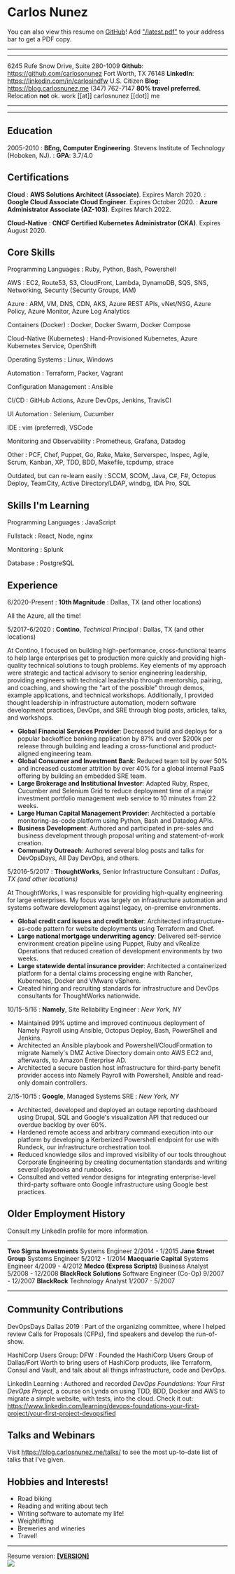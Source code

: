 Carlos Nunez
============

<div class="butterbar">
You can also view this resume on <a href="https://github.com/carlosonunez/resume">GitHub</a>!
Add <a href="latest.pdf">"/latest.pdf"</a> to your address bar to get a PDF copy.
</div>

----

---------------------------------------  ----------------------------------------------------------
6245 Rufe Snow Drive, Suite 280-1009                    **Github**: https://github.com/carlosonunez
Fort Worth, TX 76148                              **LinkedIn**: https://linkedin.com/in/carlosindfw
U.S. Citizen                                                  **Blog**: https://blog.carlosnunez.me
(347) 762-7147                                     **80% travel preferred.** Relocation **not** ok.
work [[at]] carlosnunez [[dot]] me
---------------------------------------  ----------------------------------------------------------

----

Education
---------

2005-2010
:   **BEng, Computer Engineering**. Stevens Institute of Technology (Hoboken, NJ).
:   **GPA**: 3.7/4.0

Certifications
--------------

**Cloud**
: **AWS Solutions Architect (Associate)**. Expires March 2020.
: **Google Cloud Associate Cloud Engineer**. Expires October 2020.
: **Azure Administrator Associate (AZ-103)**. Expires March 2022.

**Cloud-Native**
: **CNCF Certified Kubernetes Administrator (CKA)**. Expires August 2020.

Core Skills
-----------
Programming Languages
: Ruby, Python, Bash, Powershell

AWS
: EC2, Route53, S3, CloudFront, Lambda, DynamoDB, SQS, SNS, Networking, Security (Security Groups, IAM)

Azure
: ARM, VM, DNS, CDN, AKS, Azure REST APIs, vNet/NSG, Azure Policy, Azure Monitor, Azure Log Analytics

Containers (Docker)
: Docker, Docker Swarm, Docker Compose

Cloud-Native (Kubernetes)
: Hand-Provisioned Kubernetes, Azure Kubernetes Service, OpenShift

Operating Systems
: Linux, Windows

Automation
: Terraform, Packer, Vagrant

Configuration Management
: Ansible

CI/CD
: GitHub Actions, Azure DevOps, Jenkins, TravisCI

UI Automation
: Selenium, Cucumber

IDE
: vim (preferred), VSCode

Monitoring and Observability
: Prometheus, Grafana, Datadog

Other
: PCF, Chef, Puppet, Go, Rake, Make, Serverspec, Inspec, Agile, Scrum, Kanban,
  XP, TDD, BDD, Makefile, tcpdump, strace

Outdated, but can re-learn easily
: SCCM, SCOM, Java, C#, F#, Octopus Deploy, TeamCity, Active Directory/LDAP,
  windbg, IDA Pro, SQL

Skills I'm Learning
-------------------

Programming Languages
: JavaScript

Fullstack
: React, Node, nginx

Monitoring
: Splunk

Database
: PostgreSQL

Experience
----------

6/2020-Present
: **10th Magnitude**
: Dallas, TX (and other locations)

All the Azure, all the time!

5/2017-6/2020
: **Contino**, _Technical Principal_
: Dallas, TX (and other locations)

At Contino, I focused on building high-performance, cross-functional teams to help large enterprises
get to production more quickly and providing high-quality technical solutions to tough problems.
Key elements of my approach were strategic and tactical advisory to senior engineering leadership,
providing engineers with technical leadership through mentorship, pairing, and coaching, and
showing the "art of the possible" through demos, example applications, and technical workshops.
Additionally, I provided thought leadership in infrastructure automation, modern software
development practices, DevOps, and SRE through blog posts, articles, talks, and workshops.

* **Global Financial Services Provider**: Decreased build and deploys for a popular backoffice
banking application by 87% and over $200k per release through building and leading a
cross-functional and product-aligned engineering team.
* **Global Consumer and Investment Bank**: Reduced team toil by over 50% and increased customer
attrition by over 40% for a global internal PaaS offering by building an embedded SRE team. 
* **Large Brokerage and Institutional Investor**: Adapted Ruby, Rspec, Cucumber and Selenium Grid
to reduce deployment time of a major investment portfolio management web service to 10 minutes
from 22 weeks.
* **Large Human Capital Management Provider**: Architected a portable monitoring-as-code platform
using Python, Bash and Datadog APIs.
* **Business Development**: Authored and participated in pre-sales and business development through
proposal writing and statement-of-work creation.
* **Community Outreach**: Authored several blog posts and talks for DevOpsDays, All Day DevOps,
and others.

5/2016-5/2017
: **ThoughtWorks**, Senior Infrastructure Consultant
: _Dallas, TX (and other locations)_

At ThoughtWorks, I was responsible for providing high-quality engineering for large enterprises. My
focus was largely on infrastructure automation and systems software development against legacy,
on-premise environments.

* **Global credit card issues and credit broker**: Architected infrastructure-as-code pattern for
  website deployments using Terraform and Chef.
* **Large national mortgage underwriting agency**: Delivered self-service environment creation
  pipeline using Puppet, Ruby and vRealize Operations that reduced creation of development
  environments by two weeks.
* **Large statewide dental insurance provider**: Architected a containerized platform for a dental
  claims processing engine with Rancher, Kubernetes, Docker and VMware vSphere.
* Created hiring and recruiting standards for infrastructure and DevOps consultants for ThoughtWorks
  nationwide.

10/15-5/16
: **Namely**, Site Reliability Engineer
: _New York, NY_

* Maintained 99% uptime and improved continuous deployment of Namely Payroll using Ansible, Octopus
  Deploy, Bash, PowerShell and Jenkins.
* Architected an Ansible playbook and Powershell/CloudFormation to migrate Namely's DMZ Active
  Directory domain onto AWS EC2 and, afterwards, to Amazon Enterprise AD.
* Architected a secure bastion host infrastructure for third-party benefit provider access into
  Namely Payroll with Powershell, Ansible and read-only domain controllers.

2/15-10/15
: **Google**, Managed Systems SRE
: _New York, NY_

* Architected, developed and deployed an outage reporting dashboard using Drupal, SQL and Google's
  visualization API that reduced our overdue backlog by over 60%.
* Hardened remote access and arbitrary command execution into our platform by developing a
  Kerberized Powershell endpoint for use with Rundeck, our infrastructure orchestration tool.
* Reduced knowledge silos and improved visibility of our tools throughout Corporate Engineering by
  creating documentation standards and writing several playbooks and runbooks.
* Consulted and vetted vendor designs for integrating enterprise-level third-party software onto
  Google infrastructure using Google best practices.

Older Employment History
-------------------------

Consult my LinkedIn profile for more information.

-------------------------   ----------------------------- ---------------------
**Two Sigma Investments**     Systems Engineer                  2/2014 - 1/2015
**Jane Street Group**         Systems Engineer                  5/2012 - 1/2014
**Macquarie Capital**         Systems Engineer                  4/2009 - 4/2012
**Medco (Express Scripts)**   Business Analyst                 5/2008 - 12/2008
**BlackRock Solutions**       Software Engineer (Co-Op)        9/2007 - 12/2007
**BlackRock**                 Technology Analyst                1/2007 - 5/2007
--------------------------  ----------------------------- ---------------------

Community Contributions
--------------------

DevOpsDays Dallas 2019
: Part of the organizing committee, where I helped review Calls for Proposals (CFPs), find speakers
  and develop the run-of-show.

HashiCorp Users Group: DFW
:   Founded the HashiCorp Users Group of Dallas/Fort Worth to bring users of HashiCorp
    products, like Terraform, Consul and Vault, and talk about all things infrastructure, code
    and DevOps.

LinkedIn Learning
:   Authored and recorded _DevOps Foundations: Your First DevOps Project_, a course on Lynda on
    using TDD, BDD, Docker and AWS to migrate a simple website, with tests, into the cloud.
    Check it out:
    <a target="_blank" href='https://www.linkedin.com/learning/devops-foundations-your-first-project/your-first-project-devopsified'>
    https://www.linkedin.com/learning/devops-foundations-your-first-project/your-first-project-devopsified
    </a>

Talks and Webinars
------------------

Visit https://blog.carlosnunez.me/talks/ to see the most up-to-date list of talks that I've given.

Hobbies and Interests!
----------------------

* Road biking
* Reading and writing about tech
* Writing software to automate my life!
* Weightlifting
* Breweries and wineries
* Travel!

----------------------------

<div class="footer">
  Resume version: <strong><a href=[VERSION_URL]>[VERSION]</a></strong>
</div>
<div class="logo">
  <img src="./logo.png">
</div>
